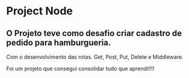<h1>Project Node</h1>

<h2>O Projeto teve como desafio criar cadastro de pedido para hamburgueria. </h2>
Com o desenvolvimento das rotas. Get, Post, Put, Delete e Middleware.

Foi um projeto que consegui consolidar tudo que aprendi!!!!

